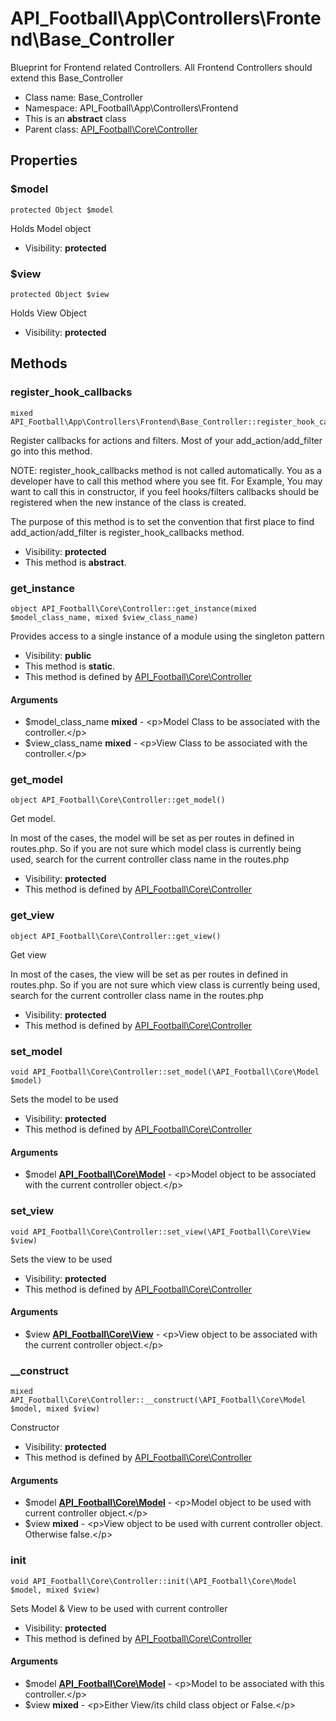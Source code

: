 API_Football\App\Controllers\Frontend\Base_Controller
===============

Blueprint for Frontend related Controllers. All Frontend Controllers should extend this Base_Controller




* Class name: Base_Controller
* Namespace: API_Football\App\Controllers\Frontend
* This is an **abstract** class
* Parent class: [API_Football\Core\Controller](API_Football-Core-Controller.md)





Properties
----------


### $model

    protected Object $model

Holds Model object



* Visibility: **protected**


### $view

    protected Object $view

Holds View Object



* Visibility: **protected**


Methods
-------


### register_hook_callbacks

    mixed API_Football\App\Controllers\Frontend\Base_Controller::register_hook_callbacks()

Register callbacks for actions and filters. Most of your add_action/add_filter
go into this method.

NOTE: register_hook_callbacks method is not called automatically. You
as a developer have to call this method where you see fit. For Example,
You may want to call this in constructor, if you feel hooks/filters
callbacks should be registered when the new instance of the class
is created.

The purpose of this method is to set the convention that first place to
find add_action/add_filter is register_hook_callbacks method.

* Visibility: **protected**
* This method is **abstract**.




### get_instance

    object API_Football\Core\Controller::get_instance(mixed $model_class_name, mixed $view_class_name)

Provides access to a single instance of a module using the singleton pattern



* Visibility: **public**
* This method is **static**.
* This method is defined by [API_Football\Core\Controller](API_Football-Core-Controller.md)


#### Arguments
* $model_class_name **mixed** - &lt;p&gt;Model Class to be associated with the controller.&lt;/p&gt;
* $view_class_name **mixed** - &lt;p&gt;View Class to be associated with the controller.&lt;/p&gt;



### get_model

    object API_Football\Core\Controller::get_model()

Get model.

In most of the cases, the model will be set as per routes in defined in routes.php.
So if you are not sure which model class is currently being used, search for the
current controller class name in the routes.php

* Visibility: **protected**
* This method is defined by [API_Football\Core\Controller](API_Football-Core-Controller.md)




### get_view

    object API_Football\Core\Controller::get_view()

Get view

In most of the cases, the view will be set as per routes in defined in routes.php.
So if you are not sure which view class is currently being used, search for the
current controller class name in the routes.php

* Visibility: **protected**
* This method is defined by [API_Football\Core\Controller](API_Football-Core-Controller.md)




### set_model

    void API_Football\Core\Controller::set_model(\API_Football\Core\Model $model)

Sets the model to be used



* Visibility: **protected**
* This method is defined by [API_Football\Core\Controller](API_Football-Core-Controller.md)


#### Arguments
* $model **[API_Football\Core\Model](API_Football-Core-Model.md)** - &lt;p&gt;Model object to be associated with the current controller object.&lt;/p&gt;



### set_view

    void API_Football\Core\Controller::set_view(\API_Football\Core\View $view)

Sets the view to be used



* Visibility: **protected**
* This method is defined by [API_Football\Core\Controller](API_Football-Core-Controller.md)


#### Arguments
* $view **[API_Football\Core\View](API_Football-Core-View.md)** - &lt;p&gt;View object to be associated with the current controller object.&lt;/p&gt;



### __construct

    mixed API_Football\Core\Controller::__construct(\API_Football\Core\Model $model, mixed $view)

Constructor



* Visibility: **protected**
* This method is defined by [API_Football\Core\Controller](API_Football-Core-Controller.md)


#### Arguments
* $model **[API_Football\Core\Model](API_Football-Core-Model.md)** - &lt;p&gt;Model object to be used with current controller object.&lt;/p&gt;
* $view **mixed** - &lt;p&gt;View object to be used with current controller object. Otherwise false.&lt;/p&gt;



### init

    void API_Football\Core\Controller::init(\API_Football\Core\Model $model, mixed $view)

Sets Model & View to be used with current controller



* Visibility: **protected**
* This method is defined by [API_Football\Core\Controller](API_Football-Core-Controller.md)


#### Arguments
* $model **[API_Football\Core\Model](API_Football-Core-Model.md)** - &lt;p&gt;Model to be associated with this controller.&lt;/p&gt;
* $view **mixed** - &lt;p&gt;Either View/its child class object or False.&lt;/p&gt;


